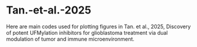 # Tan.-et-al.-2025

Here are main codes used for plotting figures in Tan. et al., 2025, Discovery of potent UFMylation inhibitors for glioblastoma treatment via dual modulation of tumor and immune microenvironment. 

